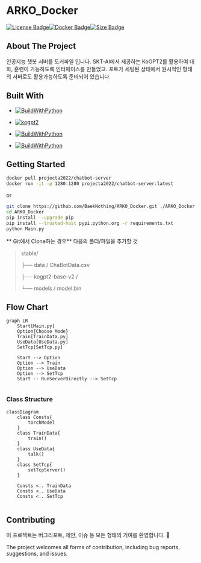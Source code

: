 # ARKO_Docker

[![License Badge](https://img.shields.io/github/license/BaekNothing/ARKO_Docker)]()[![Docker Badge](https://img.shields.io/docker/automated/projecta2022/chatbot-server)]()[![Size Badge](https://img.shields.io/docker/image-size/projecta2022/chatbot-server)]()



## About The Project

인공지능 챗봇 서버를  도커파일 입니다. SKT-AI에서 제공하는 KoGPT2를 활용하여 대화, 훈련이 가능하도록 인터페이스를 만들었고. 포트가 세팅된 상태에서 원시적인 형태의 서버로도 활용가능하도록 준비되어 있습니다.



## Built With

- [![BuildWithPython](https://img.shields.io/badge/Python-3.8.1-green)](https://www.python.org/downloads/release/python-381/)
- [![kogpt2](https://img.shields.io/badge/SKT--AI-KoGPT2-brightgreen)](https://github.com/SKT-AI/KoGPT2#kogpt2-%ED%95%9C%EA%B5%AD%EC%96%B4-gpt-2-ver-20)

- [![BuildWithPython](https://img.shields.io/badge/transformers-4.19.2-yellow)](https://www.python.org/downloads/release/python-381/)

- [![BuildWithPython](https://img.shields.io/badge/Torch-1.11.0-yellow)](https://www.python.org/downloads/release/python-381/)

  

## Getting Started 

```bash
docker pull projecta2022/chatbot-server
docker run -it -p 1280:1280 projecta2022/chatbot-server:latest
```

or

```bash
git clone https://github.com/BaekNothing/ARKO_Docker.git ./ARKO_Docker
cd ARKO_Docker
pip install --upgrade pip
pip install --trusted-host pypi.python.org -r requirements.txt
python Main.py
```

** Git에서 Clone하는 경우** 다음의 폴더/파일을 추가할 것 

> stable/
>
> ├── data / ChaBotData.csv
>
> ├── kogpt2-base-v2 /
>
> └── models / model.bin



## Flow Chart

```mermaid
graph LR
	Start[Main.py]
	Option{Choose Mode}
	Train[TrainData.py]
	UseData[UseData.py]
	SetTcp[SetTcp.py]
	
	Start --> Option
	Option --> Train
	Option --> UseData
	Option --> SetTcp
	Start -- RunServerDirectly --> SetTcp
	
```



### Class Structure

```mermaid
classDiagram
	class Consts{
		torchModel
	}
	class TrainData{
		train()
	}
	class UseData{
		talk()
	}
	class SetTcp{
		setTcpServer()
	}
	
	Consts <.. TrainData
	Consts <.. UseData
	Consts <.. SetTcp
	
```



## Contributing

이 프로젝트는 버그리포트, 제안, 이슈 등 모든 형태의 기여를 환영합니다. 🤣

The project welcomes all forms of contribution, including bug reports, suggestions, and issues.
